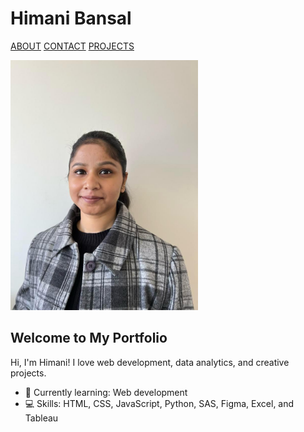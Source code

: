 # Himani Bansal

[ABOUT](index)     [CONTACT](contact)     [PROJECTS](project)

<img src="./images/photo.jpg" alt="Himani's Photo" width="300">

## Welcome to My Portfolio

Hi, I'm Himani! I love web development, data analytics, and creative projects. 

- 🌱 Currently learning: Web development
- 💻 Skills: HTML, CSS, JavaScript, Python, SAS, Figma, Excel, and Tableau